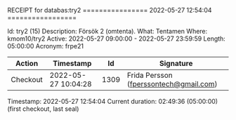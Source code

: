 RECEIPT for databas:try2
================ 2022-05-27 12:54:04 =================

Id:          try2 (15)
Description: Försök 2 (omtenta).
What:        Tentamen
Where:       kmom10/try2
Active:      2022-05-27 09:00:00 - 2022-05-27 23:59:59
Length:      05:00:00
Acronym:     frpe21

| Action   | Timestamp           | Id    | Signature |
|----------|---------------------|-------|-----------|
| Checkout | 2022-05-27 10:04:28 |  1309 | Frida Persson (fperssontech@gmail.com) |

Timestamp:        2022-05-27 12:54:04
Current duration: 02:49:36 (05:00:00) (first checkout, last seal)


